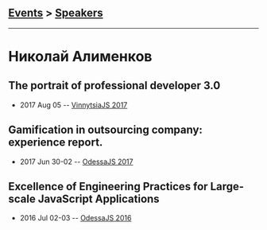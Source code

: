 ## [Events](../README.md) > [Speakers](../speakers.md)
---

# Николай Алименков

## The portrait of professional developer 3.0
- 2017 Aug 05 -- [VinnytsiaJS 2017](https://www.youtube.com/watch?v=Z48yWbWuU78)    
## Gamification in outsourcing company: experience report.
- 2017 Jun 30-02 -- [OdessaJS 2017](https://www.youtube.com/watch?v=1jMPDYTLuAA)    
## Excellence of Engineering Practices for Large-scale JavaScript Applications
- 2016 Jul 02-03 -- [OdessaJS 2016](https://youtu.be/46yr5BlmyS4)    
